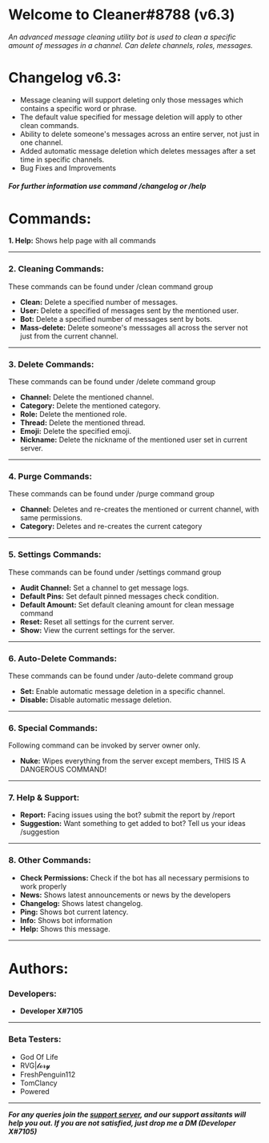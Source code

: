 # **Welcome to Cleaner#8788 (v6.3)**
*An advanced message cleaning utility bot is used to clean a specific amount of messages in a channel. Can delete channels, roles, messages.*

# **Changelog v6.3:**
- Message cleaning will support deleting only those messages which contains a specific word or phrase.
- The default value specified for message deletion will apply to other clean commands.
- Ability to delete someone's messages across an entire server, not just in one channel.
- Added automatic message deletion which deletes messages after a set time in specific channels.
- Bug Fixes and Improvements
##### For further information use command /changelog or /help

# **Commands:**
**1. Help:** Shows help page with all commands

------------

### **2. Cleaning Commands:**
These commands can be found under /clean command group
- **Clean:** Delete a specified number of messages.
- **User:** Delete a specified of messages sent by the mentioned user.
- **Bot:** Delete a specified number of messages sent by bots.
- **Mass-delete:** Delete someone's messsages all across the server not just from the current channel.

------------


### **3. Delete Commands:**
These commands can be found under /delete command group
- **Channel:** Delete the mentioned channel.
- **Category:** Delete the mentioned category.
- **Role:** Delete the mentioned role.
- **Thread:** Delete the mentioned thread.
- **Emoji:** Delete the specified emoji.
- **Nickname:** Delete the nickname of the mentioned user set in current server.

------------


### **4. Purge Commands:**
These commands can be found under /purge command group
- **Channel:** Deletes and re-creates the mentioned or current channel, with same permissions.
- **Category:** Deletes and re-creates the current category

------------


### **5. Settings Commands:**
These commands can be found under /settings command group
- **Audit Channel:** Set a channel to get message logs.
- **Default Pins:** Set default pinned messages check condition.
- **Default Amount:** Set default cleaning amount for clean message command
- **Reset:** Reset all settings for the current server.
- **Show:** View the current settings for the server.

------------


### **6. Auto-Delete Commands:**
These commands can be found under /auto-delete command group
- **Set:** Enable automatic message deletion in a specific channel.
- **Disable:** Disable automatic message deletion.

------------


### **6. Special Commands:**
Following command can be invoked by server owner only.
- **Nuke:** Wipes everything from the server except members, THIS IS A DANGEROUS COMMAND!

------------


### **7. Help & Support:**
- **Report:** Facing issues using the bot? submit the report by /report
- **Suggestion:** Want something to get added to bot? Tell us your ideas /suggestion

------------


### **8. Other Commands:**
- **Check Permissions:** Check if the bot has all necessary permisions to work properly
- **News:** Shows latest announcements or news by the developers
- **Changelog:** Shows latest changelog.
- **Ping:** Shows bot current latency.
- **Info:** Shows bot information
- **Help:** Shows this message.

------------


# **Authors:**
### **Developers:**
- **Developer X#7105**
------------
### **Beta Testers:**
- God Of Life
- RVG|𝓵𝓸𝓻𝔂
- FreshPenguin112
- TomClancy
- Powered
------------
***For any queries join the [support server](https://discord.gg/vfsBUqZNdr "support server"), and our support assitants will help you out. If you are not satisfied, just drop me a DM (Developer X#7105)***
